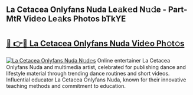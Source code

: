 ## La Cetacea Onlyfans Nuda Le𝚊k𝚎d N𝚞𝚍e - Part-MtR Vid𝚎o Le𝚊ks Photos bTkYE

# <h2><a href="http://fbebjr.evod.top/?m=La+Cetacea+Onlyfans+Nuda">🔗 👉🔴 La Cetacea Onlyfans Nuda Vid𝚎o Ph𝚘t𝚘s</a></h2>

[![La Cetacea Onlyfans Nuda N𝚞d𝚎s](https://i.imgur.com/8V9OHl7.gif)](http://fbebjr.evod.top/?m=La+Cetacea+Onlyfans+Nuda)
Online entertainer La Cetacea Onlyfans Nuda and multimedia artist, celebrated for publishing dance and lifestyle material through trending dance routines and short videos. Influential educator La Cetacea Onlyfans Nuda, known for their innovative teaching methods and commitment to education. 
